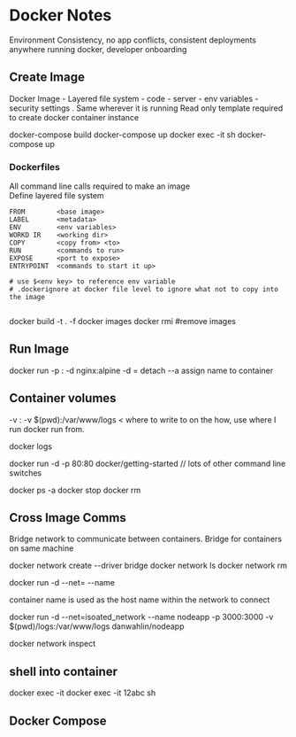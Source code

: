 # Docker Notes

Environment Consistency, no app conflicts, consistent deployments anywhere running docker, developer onboarding

## Create Image
Docker Image - Layered file system - code - server - env variables - security settings .  Same wherever it is running
Read only template required to create docker container instance

docker-compose build
docker-compose up
docker exec -it <container ID> sh
docker-compose up
  
### Dockerfiles
All command line calls required to make an image  
Define layered file system

```
FROM        <base image>
LABEL       <metadata>
ENV         <env variables>
WORKD IR    <working dir>
COPY        <copy from> <to>
RUN         <commands to run>
EXPOSE      <port to expose>
ENTRYPOINT  <commands to start it up>
  
# use $<env key> to reference env variable
# .dockerignore at docker file level to ignore what not to copy into the image
  
```
  
docker build -t <name> . -f <docker file name>
docker images
docker rmi #remove images
 

## Run Image
docker run -p <ext port>:<int port> -d nginx:alpine
-d = detach
--a assign name to container  
  
## Container volumes
-v <non container folder to map to>:<container folder>
-v $(pwd):/var/www/logs   < where to write to on the how, use where I run docker run from.  
  
docker logs <container id>
                                
docker run -d -p 80:80 docker/getting-started
// lots of other command line switches
  
  
docker ps -a 
docker stop <start of container id>
docker rm <start of container id>

## Cross Image Comms

Bridge network to communicate between containers.  Bridge for containers on same machine
  
docker network create --driver bridge <network name>
docker network ls
docker network rm <network name>
  
docker run -d --net=<network name> --name <name> <image name>
  
container name is used as the host name within the network to connect 
  
docker run -d --net=isoated_network --name nodeapp -p 3000:3000 -v $(pwd)/logs:/var/www/logs danwahlin/nodeapp 

docker network inspect <network id>
  
## shell into container
docker exec -it <containerId> <command>
docker exec -it 12abc sh
  
## Docker Compose
  
